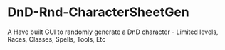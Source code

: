 # DnD-Rnd-CharacterSheetGen
A Have built GUI to randomly generate a DnD character - Limited levels, Races, Classes, Spells, Tools, Etc
